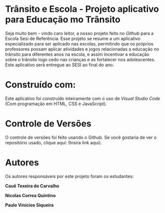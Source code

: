 # **Trânsito e Escola - Projeto aplicativo para Educação mo Trânsito**

Seja muito bem - vindo caro leitor, a nosso projeto feito no *Github* para a Escola Sesi de Referência. Esse projeto se resume a um aplicativo especializado para ser aplicado nas escolas, permitindo que os próprios professores possam aplicar atividades e jogos relacionadas a 
educação no trânsito para diferentes anos na escola, e assim incentivar a educação sobre o trânsito logo cedo nas crianças e as fortalecer nos adolescentes. Este aplicativo será entregue ao SESI ao final do ano.

# **Construído com:**

Este aplicativo foi construído inteiramente com o uso de *Visual Studio Code* (Com programação em HTML, CSS e JavaScript).

# **Controle de Versões**

O controle de versões foi feito usando o Github. Se você gostaria de ver o repositório usado, clique aqui: (Insira link aqui).

# **Autores**

Os autores responsáveis por este projeto foram os estudantes:

**Cauê Texeira de Carvalho**

**Nicolas Correa Quintino**

**Paulo Vinicios Siqueira**
